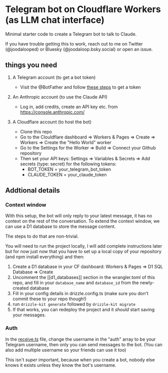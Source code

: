 # Telegram bot on Cloudflare Workers (as LLM chat interface)

Minimal starter code to create a Telegram bot to talk to Claude. 

If you have trouble getting this to work, reach out to me on Twitter (@joodalooped) or Bluesky (@joodaloop.bsky.social) or open an issue.



## things you need

1. A Telegram account (to get a bot token)
	- Visit the @BotFather and follow [these steps](https://core.telegram.org/bots/tutorial) to get a token

2. An Anthropic account (to use the Claude API)
	- Log in, add credits, create an API key etc. from https://console.anthropic.com/

3. A Cloudflare account (to host the bot)
	- Clone this repo
	- Go to the Clouldflare dashboard => Workers & Pages => Create => Workers => Create the "Hello World" worker
	- Go to the Settings for the Worker => Build => Connect your Github repository
	- Then set your API keys: Settings => Variables & Secrets => Add secrets (type: secret) for the following tokens:
		- BOT_TOKEN = your_telegram_bot_token
		- CLAUDE_TOKEN = your_claude_token



## Addtional details

### Context window

With this setup, the bot will only reply to your latest message, it has no context on the rest of the conversation. To extend the context window, we can use a D1 database to store the message content. 

The steps to do that are non-trivial.

You will need to run the project locally, I will add complete instructions later but for now just now that you have to set up a local copy of your repository (and npm install everything) and then:
1. Create a D1 database in your CF dashboard: Workers & Pages => D1 SQL Database => Create
2. Uncomment the [[d1_databases]] section in the wrangler.toml of this repo, and fill in your `database_name` and `database_id` from the newly-created database
3. Fill in your config details in drizzle.config.ts (make sure you don't commit these to your repo though!)
4. run `drizzle-kit generate` followed by `drizzle-kit migrate`
5. If that works, you can redeploy the project and it *should* start saving your messages.

### Auth

In the [receive.ts](/src/receive.ts) file, change the username in the "auth" array to be your Telegram username, then only you can send messages to the bot. (You can also add multiple username so your friends can use it too)

This isn't *super* important, because when you create a bot, nobody else knows it exists unless they know the bot's username.